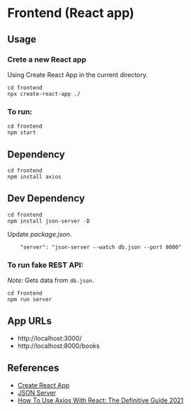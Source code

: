 # Frontend (React app)

## Usage

### Crete a new React app

Using Create React App in the current directory.

```
cd frontend
npx create-react-app ./
```

### To run:

```
cd frontend
npm start
```

## Dependency

```
cd frontend
npm install axios
```

## Dev Dependency

```
cd frontend
npm install json-server -D
```

Update _package.json_.

```
    "server": "json-server --watch db.json --port 8000"
```

### To run fake REST API:

_Note:_ Gets data from `db.json`.

```
cd frontend
npm run server
```

## App URLs

- http://localhost:3000/
- http://localhost:8000/books

## References

- [Create React App](https://create-react-app.dev/docs/getting-started/)
- [JSON Server](https://www.npmjs.com/package/json-server)
- [How To Use Axios With React: The Definitive Guide 2021](https://www.freecodecamp.org/news/how-to-use-axios-with-react/)
